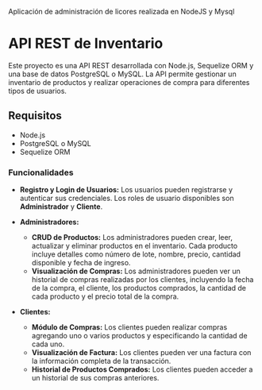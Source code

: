 Aplicación de administración de licores realizada en NodeJS y Mysql

# API REST de Inventario
Este proyecto es una API REST desarrollada con Node.js, Sequelize ORM y una base de datos PostgreSQL o MySQL. La API permite gestionar un inventario de productos y realizar operaciones de compra para diferentes tipos de usuarios.

## Requisitos
- Node.js
- PostgreSQL o MySQL
- Sequelize ORM

### Funcionalidades

- **Registro y Login de Usuarios:** Los usuarios pueden registrarse y autenticar sus credenciales. Los roles de usuario disponibles son **Administrador** y **Cliente**.

- **Administradores:**
  - **CRUD de Productos:** Los administradores pueden crear, leer, actualizar y eliminar productos en el inventario. Cada producto incluye detalles como número de lote, nombre, precio, cantidad disponible y fecha de ingreso.
  - **Visualización de Compras:** Los administradores pueden ver un historial de compras realizadas por los clientes, incluyendo la fecha de la compra, el cliente, los productos comprados, la cantidad de cada producto y el precio total de la compra.

- **Clientes:**
  - **Módulo de Compras:** Los clientes pueden realizar compras agregando uno o varios productos y especificando la cantidad de cada uno.
  - **Visualización de Factura:** Los clientes pueden ver una factura con la información completa de la transacción.
  - **Historial de Productos Comprados:** Los clientes pueden acceder a un historial de sus compras anteriores.
